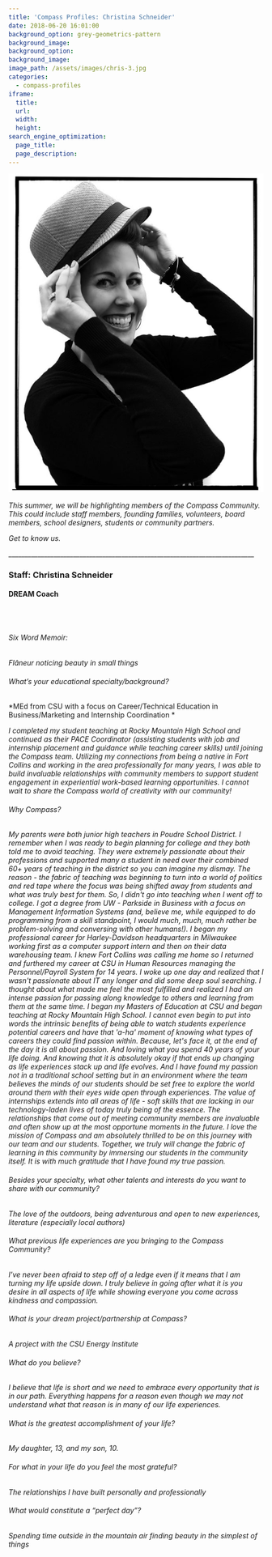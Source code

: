 ```yaml
---
title: 'Compass Profiles: Christina Schneider'
date: 2018-06-20 16:01:00
background_option: grey-geometrics-pattern
background_image:
background_option: 
background_image: 
image_path: /assets/images/chris-3.jpg
categories:
  - compass-profiles
iframe: 
  title: 
  url:  
  width: 
  height:
search_engine_optimization:
  page_title:
  page_description:
---
```


![](/assets/images/chris-3.jpg)

*This summer, we will be highlighting members of the Compass Community.&nbsp; This could include staff members, founding families, volunteers, board members, school designers, students or community partners.*

*Get to know us.*

\_\_\_\_\_\_\_\_\_\_\_\_\_\_\_\_\_\_\_\_\_\_\_\_\_\_\_\_\_\_\_\_\_\_\_\_\_\_\_\_\_\_\_\_\_\_\_\_\_\_\_\_\_\_\_\_\_\_\_\_\_\_\_\_\_\_\_\_\_\_\_\_\_\_\_\_

### Staff: Christina Schneider

#### DREAM Coach

###### &nbsp;

###### Six Word Memoir:&nbsp;

*Fl&acirc;neur noticing beauty in small things*

###### What’s your educational specialty/background?

\*MEd from CSU with a focus on Career/Technical Education in Business/Marketing and Internship Coordination \*

*I completed my student teaching at Rocky Mountain High School and continued as their PACE Coordinator (assisting students with job and internship placement and guidance while teaching career skills) until joining the Compass team. Utilizing my connections from being a native in Fort Collins and working in the area professionally for many years, I was able to build invaluable relationships with community members to support student engagement in experiential work-based learning opportunities. I cannot wait to share the Compass world of creativity with our community!*

###### Why Compass?

*My parents were both junior high teachers in Poudre School District. I remember when I was ready to begin planning for college and they both told me to avoid teaching. They were extremely passionate about their professions and supported many a student in need over their combined 60+ years of teaching in the district so you can imagine my dismay. The reason - the fabric of teaching was beginning to turn into a world of politics and red tape where the focus was being shifted away from students and what was truly best for them. So, I didn't go into teaching when I went off to college. I got a degree from UW - Parkside in Business with a focus on Management Information Systems (and, believe me, while equipped to do programming from a skill standpoint, I would much, much, much rather be problem-solving and conversing with other humans!). I began my professional career for Harley-Davidson headquarters in Milwaukee working first as a computer support intern and then on their data warehousing team. I knew Fort Collins was calling me home so I returned and furthered my career at CSU in Human Resources managing the Personnel/Payroll System for 14 years. I woke up one day and realized that I wasn't passionate about IT any longer and did some deep soul searching. I thought about what made me feel the most fulfilled and realized I had an intense passion for passing along knowledge to others and learning from them at the same time. I began my Masters of Education at CSU and began teaching at Rocky Mountain High School. I cannot even begin to put into words the intrinsic benefits of being able to watch students experience potential careers and have that 'a-ha' moment of knowing what types of careers they could find passion within. Because, let's face it, at the end of the day it is all about passion. And loving what you spend 40 years of your life doing. And knowing that it is absolutely okay if that ends up changing as life experiences stack up and life evolves. And I have found my passion not in a traditional school setting but in an environment where the team believes the minds of our students should be set free to explore the world around them with their eyes wide open through experiences. The value of internships extends into all areas of life - soft skills that are lacking in our technology-laden lives of today truly being of the essence. The relationships that come out of meeting community members are invaluable and often show up at the most opportune moments in the future. I love the mission of Compass and am absolutely thrilled to be on this journey with our team and our students. Together, we truly will change the fabric of learning in this community by immersing our students in the community itself. It is with much gratitude that I have found my true passion.*​​​​​​​

###### Besides your specialty, what other talents and interests do you want to share with our community?

*The love of the outdoors, being adventurous and open to new experiences, literature (especially local authors)*

###### What previous life experiences are you bringing to the Compass Community?

*I've never been afraid to step off of a ledge even if it means that I am turning my life upside down. I truly believe in going after what it is you desire in all aspects of life while showing everyone you come across kindness and compassion.*

###### What is your dream project/partnership at Compass?

*A project with the CSU Energy Institute*

###### What do you believe?

*I believe that life is short and we need to embrace every opportunity that is in our path. Everything happens for a reason even though we may not understand what that reason is in many of our life experiences.*

###### What is the greatest accomplishment of your life?

*My daughter, 13, and my son, 10.*

###### For what in your life do you feel the most grateful?

*The relationships I have built personally and professionally*

###### What would constitute a “perfect day”?

*Spending time outside in the mountain air finding beauty in the simplest of things*​​​​​​​